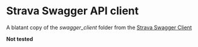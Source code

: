 # Strava Swagger API client

A blatant copy of the *swagger_client* folder from the [Strava Swagger Client](https://github.com/sladkovm/strava-swagger-client)

**Not tested**